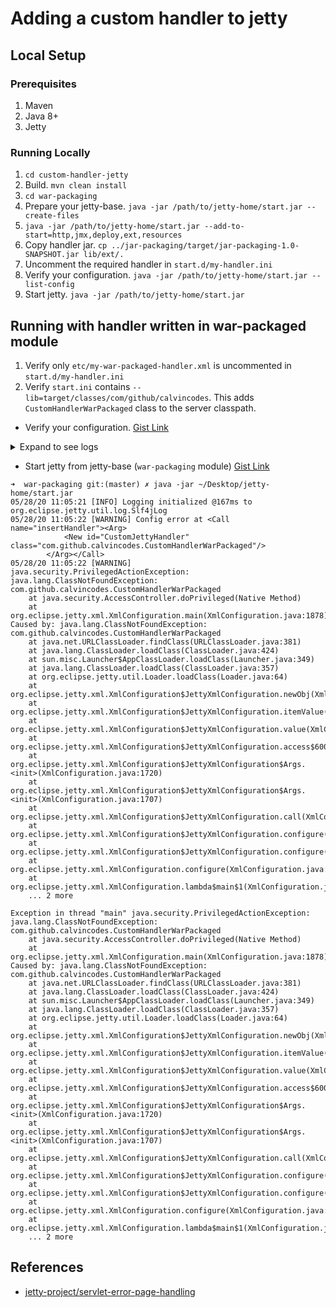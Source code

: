 # Adding a custom handler to jetty

## Local Setup
### Prerequisites
1. Maven
2. Java 8+
3. Jetty

### Running Locally
1. `cd custom-handler-jetty`
2. Build. `mvn clean install`
3. `cd war-packaging`
4. Prepare your jetty-base. `java -jar /path/to/jetty-home/start.jar --create-files`
5. `java -jar /path/to/jetty-home/start.jar --add-to-start=http,jmx,deploy,ext,resources`
6. Copy handler jar. `cp ../jar-packaging/target/jar-packaging-1.0-SNAPSHOT.jar lib/ext/.`
7. Uncomment the required handler in `start.d/my-handler.ini`
8. Verify your configuration. `java -jar /path/to/jetty-home/start.jar --list-config`
9. Start jetty. `java -jar /path/to/jetty-home/start.jar`

## Running with handler written in war-packaged module
1. Verify only `etc/my-war-packaged-handler.xml` is uncommented in `start.d/my-handler.ini`
2. Verify `start.ini` contains `--lib=target/classes/com/github/calvincodes`. This adds 
`CustomHandlerWarPackaged` class to the server classpath.
 
* Verify your configuration. [Gist Link](https://gist.github.com/calvincodes/ad75043c35e8e548c8bdf8a015f91ca1)
<details> 
  <summary>Expand to see logs</summary>
  <code>
  ➜  war-packaging git:(master) ✗ java -jar ~/Desktop/jetty-home/start.jar --list-config
  
  Java Environment:
  -----------------
   java.home = /Library/Java/JavaVirtualMachines/jdk1.8.0_181.jdk/Contents/Home/jre (null)
   java.vm.vendor = Oracle Corporation (null)
   java.vm.version = 25.181-b13 (null)
   java.vm.name = Java HotSpot(TM) 64-Bit Server VM (null)
   java.vm.info = mixed mode (null)
   java.runtime.name = Java(TM) SE Runtime Environment (null)
   java.runtime.version = 1.8.0_181-b13 (null)
   java.io.tmpdir = /var/folders/r3/qlf7p4l54ng5g7hxfj1pxfdr0000gn/T/ (null)
   user.dir = /Users/arpit/Desktop/personal_projects/custom-handler-jetty/war-packaging (null)
   user.language = en (null)
   user.country = US (null)
  
  Jetty Environment:
  -----------------
   jetty.version = 9.4.29.v20200521
   jetty.tag.version = master
   jetty.home = /Users/arpit/Desktop/jetty-home
   jetty.base = /Users/arpit/Desktop/personal_projects/custom-handler-jetty/war-packaging
  
  Config Search Order:
  --------------------
   <command-line>
   ${jetty.base} -> /Users/arpit/Desktop/personal_projects/custom-handler-jetty/war-packaging
   ${jetty.home} -> /Users/arpit/Desktop/jetty-home
  
  
  JVM Arguments:
  --------------
   -Djava.util.logging.config.file?=${jetty.base}/etc/java-util-logging.properties
   -Dorg.eclipse.jetty.util.log.class?=org.eclipse.jetty.util.log.Slf4jLog
  
  System Properties:
  ------------------
   (no system properties specified)
  
  Properties:
  -----------
   java.version = 1.8.0_181
   java.version.major = 1
   java.version.micro = 0
   java.version.minor = 8
   java.version.platform = 8
   jetty.base = /Users/arpit/Desktop/personal_projects/custom-handler-jetty/war-packaging
   jetty.base.uri = file:///Users/arpit/Desktop/personal_projects/custom-handler-jetty/war-packaging
   jetty.home = /Users/arpit/Desktop/jetty-home
   jetty.home.uri = file:///Users/arpit/Desktop/jetty-home
   jetty.http.port = 8080
   jetty.webapp.addServerClasses = ${jetty.base.uri}/lib/slf4j/
   slf4j.version = 1.7.30
  
  Jetty Server Classpath:
  -----------------------
  Version Information on 28 entries in the classpath.
  Note: order presented here is how they would appear on the classpath.
        changes to the --module=name command line options will be reflected here.
   0:                    (dir) | ${jetty.base}/target/classes/com/github/calvincodes
   1:      1.4.1.v201005082020 | ${jetty.home}/lib/mail/javax.mail.glassfish-1.4.1.v201005082020.jar
   2:             1.0-SNAPSHOT | ${jetty.base}/lib/ext/jar-packaging-1.0-SNAPSHOT.jar
   3:                   1.7.30 | ${jetty.base}/lib/slf4j/slf4j-api-1.7.30.jar
   4:                   1.7.30 | ${jetty.base}/lib/slf4j/slf4j-jdk14-1.7.30.jar
   5:                    (dir) | ${jetty.base}/resources
   6:                    3.1.0 | ${jetty.home}/lib/servlet-api-3.1.jar
   7:                 3.1.0.M0 | ${jetty.home}/lib/jetty-schemas-3.1.jar
   8:         9.4.29.v20200521 | ${jetty.home}/lib/jetty-http-9.4.29.v20200521.jar
   9:         9.4.29.v20200521 | ${jetty.home}/lib/jetty-server-9.4.29.v20200521.jar
  10:         9.4.29.v20200521 | ${jetty.home}/lib/jetty-xml-9.4.29.v20200521.jar
  11:         9.4.29.v20200521 | ${jetty.home}/lib/jetty-util-9.4.29.v20200521.jar
  12:         9.4.29.v20200521 | ${jetty.home}/lib/jetty-io-9.4.29.v20200521.jar
  13:         9.4.29.v20200521 | ${jetty.home}/lib/jetty-jndi-9.4.29.v20200521.jar
  14:         9.4.29.v20200521 | ${jetty.home}/lib/jetty-security-9.4.29.v20200521.jar
  15:                      1.3 | ${jetty.home}/lib/transactions/javax.transaction-api-1.3.jar
  16:         9.4.29.v20200521 | ${jetty.home}/lib/jetty-servlet-9.4.29.v20200521.jar
  17:         9.4.29.v20200521 | ${jetty.home}/lib/jetty-webapp-9.4.29.v20200521.jar
  18:         9.4.29.v20200521 | ${jetty.home}/lib/jetty-plus-9.4.29.v20200521.jar
  19:         9.4.29.v20200521 | ${jetty.home}/lib/jetty-annotations-9.4.29.v20200521.jar
  20:                    7.3.1 | ${jetty.home}/lib/annotations/asm-7.3.1.jar
  21:                    7.3.1 | ${jetty.home}/lib/annotations/asm-analysis-7.3.1.jar
  22:                    7.3.1 | ${jetty.home}/lib/annotations/asm-commons-7.3.1.jar
  23:                    7.3.1 | ${jetty.home}/lib/annotations/asm-tree-7.3.1.jar
  24:                      1.3 | ${jetty.home}/lib/annotations/javax.annotation-api-1.3.jar
  25:         9.4.29.v20200521 | ${jetty.home}/lib/jetty-deploy-9.4.29.v20200521.jar
  26:         9.4.29.v20200521 | ${jetty.home}/lib/jetty-jmx-9.4.29.v20200521.jar
  27:         9.4.29.v20200521 | ${jetty.home}/lib/jetty-rewrite-9.4.29.v20200521.jar
  
  Jetty Active XMLs:
  ------------------
   ${jetty.home}/etc/jetty-bytebufferpool.xml
   ${jetty.home}/etc/jetty-threadpool.xml
   ${jetty.home}/etc/jetty.xml
   ${jetty.home}/etc/jetty-webapp.xml
   ${jetty.home}/etc/jetty-plus.xml
   ${jetty.home}/etc/jetty-annotations.xml
   ${jetty.home}/etc/jetty-deploy.xml
   ${jetty.home}/etc/jetty-http.xml
   ${jetty.home}/etc/jetty-jmx.xml
   ${jetty.home}/etc/jetty-rewrite.xml
   ${jetty.base}/etc/my-war-packaged-handler.xml
  </code>
</details>

* Start jetty from jetty-base (`war-packaging` module) [Gist Link](https://gist.github.com/calvincodes/2aa7fda9994eab96b7a29cdf066d82b2)
```
➜  war-packaging git:(master) ✗ java -jar ~/Desktop/jetty-home/start.jar
05/28/20 11:05:21 [INFO] Logging initialized @167ms to org.eclipse.jetty.util.log.Slf4jLog
05/28/20 11:05:22 [WARNING] Config error at <Call name="insertHandler"><Arg>
            <New id="CustomJettyHandler" class="com.github.calvincodes.CustomHandlerWarPackaged"/>
        </Arg></Call>
05/28/20 11:05:22 [WARNING]
java.security.PrivilegedActionException: java.lang.ClassNotFoundException: com.github.calvincodes.CustomHandlerWarPackaged
	at java.security.AccessController.doPrivileged(Native Method)
	at org.eclipse.jetty.xml.XmlConfiguration.main(XmlConfiguration.java:1878)
Caused by: java.lang.ClassNotFoundException: com.github.calvincodes.CustomHandlerWarPackaged
	at java.net.URLClassLoader.findClass(URLClassLoader.java:381)
	at java.lang.ClassLoader.loadClass(ClassLoader.java:424)
	at sun.misc.Launcher$AppClassLoader.loadClass(Launcher.java:349)
	at java.lang.ClassLoader.loadClass(ClassLoader.java:357)
	at org.eclipse.jetty.util.Loader.loadClass(Loader.java:64)
	at org.eclipse.jetty.xml.XmlConfiguration$JettyXmlConfiguration.newObj(XmlConfiguration.java:1027)
	at org.eclipse.jetty.xml.XmlConfiguration$JettyXmlConfiguration.itemValue(XmlConfiguration.java:1561)
	at org.eclipse.jetty.xml.XmlConfiguration$JettyXmlConfiguration.value(XmlConfiguration.java:1462)
	at org.eclipse.jetty.xml.XmlConfiguration$JettyXmlConfiguration.access$600(XmlConfiguration.java:416)
	at org.eclipse.jetty.xml.XmlConfiguration$JettyXmlConfiguration$Args.<init>(XmlConfiguration.java:1720)
	at org.eclipse.jetty.xml.XmlConfiguration$JettyXmlConfiguration$Args.<init>(XmlConfiguration.java:1707)
	at org.eclipse.jetty.xml.XmlConfiguration$JettyXmlConfiguration.call(XmlConfiguration.java:963)
	at org.eclipse.jetty.xml.XmlConfiguration$JettyXmlConfiguration.configure(XmlConfiguration.java:536)
	at org.eclipse.jetty.xml.XmlConfiguration$JettyXmlConfiguration.configure(XmlConfiguration.java:489)
	at org.eclipse.jetty.xml.XmlConfiguration.configure(XmlConfiguration.java:401)
	at org.eclipse.jetty.xml.XmlConfiguration.lambda$main$1(XmlConfiguration.java:1915)
	... 2 more

Exception in thread "main" java.security.PrivilegedActionException: java.lang.ClassNotFoundException: com.github.calvincodes.CustomHandlerWarPackaged
	at java.security.AccessController.doPrivileged(Native Method)
	at org.eclipse.jetty.xml.XmlConfiguration.main(XmlConfiguration.java:1878)
Caused by: java.lang.ClassNotFoundException: com.github.calvincodes.CustomHandlerWarPackaged
	at java.net.URLClassLoader.findClass(URLClassLoader.java:381)
	at java.lang.ClassLoader.loadClass(ClassLoader.java:424)
	at sun.misc.Launcher$AppClassLoader.loadClass(Launcher.java:349)
	at java.lang.ClassLoader.loadClass(ClassLoader.java:357)
	at org.eclipse.jetty.util.Loader.loadClass(Loader.java:64)
	at org.eclipse.jetty.xml.XmlConfiguration$JettyXmlConfiguration.newObj(XmlConfiguration.java:1027)
	at org.eclipse.jetty.xml.XmlConfiguration$JettyXmlConfiguration.itemValue(XmlConfiguration.java:1561)
	at org.eclipse.jetty.xml.XmlConfiguration$JettyXmlConfiguration.value(XmlConfiguration.java:1462)
	at org.eclipse.jetty.xml.XmlConfiguration$JettyXmlConfiguration.access$600(XmlConfiguration.java:416)
	at org.eclipse.jetty.xml.XmlConfiguration$JettyXmlConfiguration$Args.<init>(XmlConfiguration.java:1720)
	at org.eclipse.jetty.xml.XmlConfiguration$JettyXmlConfiguration$Args.<init>(XmlConfiguration.java:1707)
	at org.eclipse.jetty.xml.XmlConfiguration$JettyXmlConfiguration.call(XmlConfiguration.java:963)
	at org.eclipse.jetty.xml.XmlConfiguration$JettyXmlConfiguration.configure(XmlConfiguration.java:536)
	at org.eclipse.jetty.xml.XmlConfiguration$JettyXmlConfiguration.configure(XmlConfiguration.java:489)
	at org.eclipse.jetty.xml.XmlConfiguration.configure(XmlConfiguration.java:401)
	at org.eclipse.jetty.xml.XmlConfiguration.lambda$main$1(XmlConfiguration.java:1915)
	... 2 more
```

## References
* [jetty-project/servlet-error-page-handling](https://github.com/jetty-project/servlet-error-page-handling) 